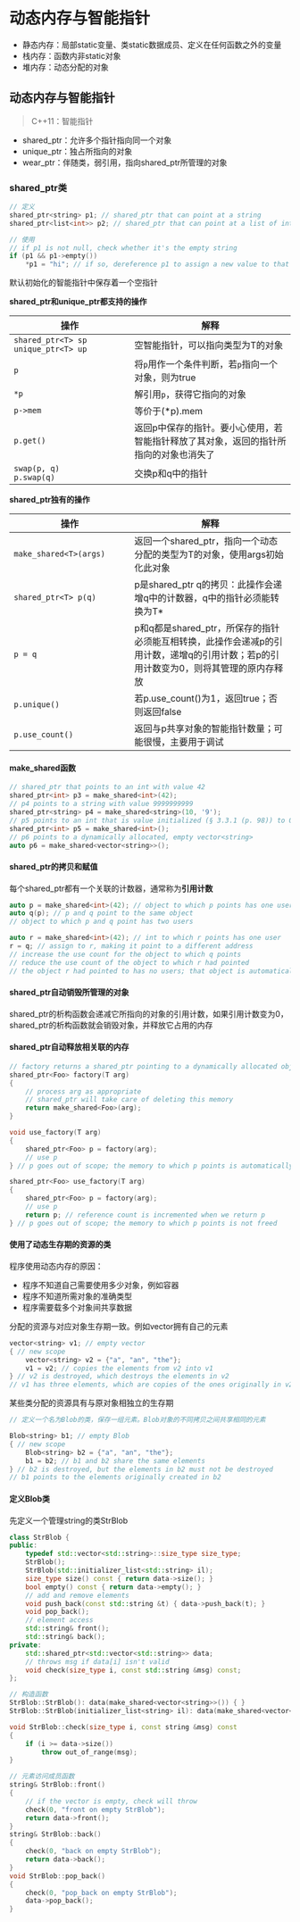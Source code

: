 # 动态内存与智能指针

* 静态内存：局部static变量、类static数据成员、定义在任何函数之外的变量
* 栈内存：函数内非static对象
* 堆内存：动态分配的对象

## 动态内存与智能指针

> C++11：智能指针

* shared_ptr：允许多个指针指向同一个对象
* unique_ptr：独占所指向的对象
* wear_ptr：伴随类，弱引用，指向shared_ptr所管理的对象

### shared_ptr类

```c++
// 定义
shared_ptr<string> p1; // shared_ptr that can point at a string
shared_ptr<list<int>> p2; // shared_ptr that can point at a list of ints

// 使用
// if p1 is not null, check whether it's the empty string
if (p1 && p1->empty())
    *p1 = "hi"; // if so, dereference p1 to assign a new value to that string
```

默认初始化的智能指针中保存着一个空指针

**shared_ptr和unique_ptr都支持的操作**

| 操作 <div style="width:200px"> | 解释 |
| ---  | ---  |
| `shared_ptr<T> sp` <br> `unique_ptr<T> up` | 空智能指针，可以指向类型为T的对象 |
| `p` | 将`p`用作一个条件判断，若`p`指向一个对象，则为true |
| `*p` | 解引用`p`，获得它指向的对象 |
| `p->mem` | 等价于(*p).mem |
| `p.get()` | 返回p中保存的指针。要小心使用，若智能指针释放了其对象，返回的指针所指向的对象也消失了 |
| `swap(p, q)` <br> `p.swap(q)` | 交换p和q中的指针 |

**shared_ptr独有的操作**

| 操作 <div style="width:200px"> | 解释 |
| ---  | ---  |
| `make_shared<T>(args)` | 返回一个shared_ptr，指向一个动态分配的类型为T的对象，使用args初始化此对象 |
| `shared_ptr<T> p(q)` | p是shared_ptr q的拷贝：此操作会递增q中的计数器，q中的指针必须能转换为T* |
| `p = q` | p和q都是shared_ptr，所保存的指针必须能互相转换，此操作会递减p的引用计数，递增q的引用计数；若p的引用计数变为0，则将其管理的原内存释放 |
| `p.unique()` | 若p.use_count()为1，返回true；否则返回false |
| `p.use_count()` | 返回与p共享对象的智能指针数量；可能很慢，主要用于调试 |

#### make_shared函数

```c++
// shared_ptr that points to an int with value 42
shared_ptr<int> p3 = make_shared<int>(42);
// p4 points to a string with value 9999999999
shared_ptr<string> p4 = make_shared<string>(10, '9');
// p5 points to an int that is value initialized (§ 3.3.1 (p. 98)) to 0
shared_ptr<int> p5 = make_shared<int>();
// p6 points to a dynamically allocated, empty vector<string>
auto p6 = make_shared<vector<string>>();
```

#### shared_ptr的拷贝和赋值

每个shared_ptr都有一个关联的计数器，通常称为**引用计数**

```c++
auto p = make_shared<int>(42); // object to which p points has one user
auto q(p); // p and q point to the same object
// object to which p and q point has two users

auto r = make_shared<int>(42); // int to which r points has one user
r = q; // assign to r, making it point to a different address
// increase the use count for the object to which q points
// reduce the use count of the object to which r had pointed
// the object r had pointed to has no users; that object is automatically freed
```

#### shared_ptr自动销毁所管理的对象

shared_ptr的析构函数会递减它所指向的对象的引用计数，如果引用计数变为0，shared_ptr的析构函数就会销毁对象，并释放它占用的内存

#### shared_ptr自动释放相关联的内存

```c++
// factory returns a shared_ptr pointing to a dynamically allocated object
shared_ptr<Foo> factory(T arg)
{
    // process arg as appropriate
    // shared_ptr will take care of deleting this memory
    return make_shared<Foo>(arg);
}

void use_factory(T arg)
{
    shared_ptr<Foo> p = factory(arg);
    // use p
} // p goes out of scope; the memory to which p points is automatically freed

shared_ptr<Foo> use_factory(T arg)
{
    shared_ptr<Foo> p = factory(arg);
    // use p
    return p; // reference count is incremented when we return p
} // p goes out of scope; the memory to which p points is not freed
```

#### 使用了动态生存期的资源的类

程序使用动态内存的原因：

* 程序不知道自己需要使用多少对象，例如容器
* 程序不知道所需对象的准确类型
* 程序需要载多个对象间共享数据

分配的资源与对应对象生存期一致。例如vector拥有自己的元素

```c++
vector<string> v1; // empty vector
{ // new scope
    vector<string> v2 = {"a", "an", "the"};
    v1 = v2; // copies the elements from v2 into v1
} // v2 is destroyed, which destroys the elements in v2
// v1 has three elements, which are copies of the ones originally in v2
```

某些类分配的资源具有与原对象相独立的生存期

```c++
// 定义一个名为Blob的类，保存一组元素。Blob对象的不同拷贝之间共享相同的元素

Blob<string> b1; // empty Blob
{ // new scope
    Blob<string> b2 = {"a", "an", "the"};
    b1 = b2; // b1 and b2 share the same elements
} // b2 is destroyed, but the elements in b2 must not be destroyed
// b1 points to the elements originally created in b2
```

#### 定义Blob类

先定义一个管理string的类StrBlob

```c++
class StrBlob {
public:
    typedef std::vector<std::string>::size_type size_type;
    StrBlob();
    StrBlob(std::initializer_list<std::string> il);
    size_type size() const { return data->size(); }
    bool empty() const { return data->empty(); }
    // add and remove elements
    void push_back(const std::string &t) { data->push_back(t); }
    void pop_back();
    // element access
    std::string& front();
    std::string& back();
private:
    std::shared_ptr<std::vector<std::string>> data;
    // throws msg if data[i] isn't valid
    void check(size_type i, const std::string &msg) const;
};

// 构造函数
StrBlob::StrBlob(): data(make_shared<vector<string>>()) { }
StrBlob::StrBlob(initializer_list<string> il): data(make_shared<vector<string>>(il)) { }

void StrBlob::check(size_type i, const string &msg) const
{
    if (i >= data->size())
        throw out_of_range(msg);
}

// 元素访问成员函数
string& StrBlob::front()
{
    // if the vector is empty, check will throw
    check(0, "front on empty StrBlob");
    return data->front();
}
string& StrBlob::back()
{
    check(0, "back on empty StrBlob");
    return data->back();
}
void StrBlob::pop_back()
{
    check(0, "pop_back on empty StrBlob");
    data->pop_back();
}
```